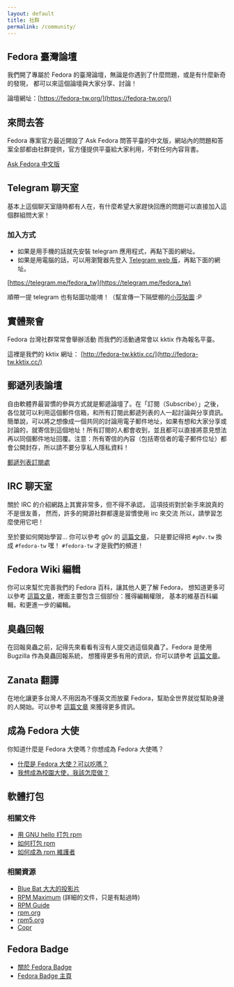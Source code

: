```yaml
---
layout: default
title: 社群
permalink: /community/
---
```


## Fedora 臺灣論壇
我們開了專屬於 Fedora 的臺灣論壇，無論是你遇到了什麼問題，或是有什麼新奇的發現，
都可以來這個論壇與大家分享、討論！

論壇網址：[https://fedora-tw.org/](https://fedora-tw.org/)

## 來問去答
Fedora 專案官方最近開設了 Ask Fedora 問答平臺的中文版，網站內的問題和答案全部都由社群提供，官方僅提供平臺給大家利用，不對任何內容背書。

[Ask Fedora 中文版](https://ask.fedoraproject.org/zh-tw/questions/)

## Telegram 聊天室
基本上這個聊天室隨時都有人在，有什麼希望大家趕快回應的問題可以直接加入這個群組問大家！

### 加入方式

- 如果是用手機的話就先安裝 telegram 應用程式，再點下面的網址。
- 如果是用電腦的話，可以用瀏覽器先登入 [Telegram web 版](https://web.telegram.org/)，再點下面的網址。

[https://telegram.me/fedora_tw](https://telegram.me/fedora_tw)

順帶一提 telegram 也有貼圖功能唷！（幫宣傳一下隔壁棚的[小莎貼圖](https://moztw.org/foxmosa/#foxmosa-stickers) :P

## 實體聚會

Fedora 台灣社群常常會舉辦活動
而我們的活動通常會以 kktix 作為報名平臺。

這裡是我們的 kktix 網址：
[http://fedora-tw.kktix.cc/](http://fedora-tw.kktix.cc/)

## 郵遞列表論壇
自由軟體界最習慣的參與方式就是郵遞論壇了。在「訂閱（Subscribe）」之後，各位就可以利用這個郵件信箱，和所有訂閱此郵遞列表的人一起討論與分享資訊。簡單說，可以將之想像成一個共同的討論用電子郵件地址，如果有想和大家分享或討論的，就寄信到這個地址！所有訂閱的人都會收到，並且都可以直接將意見想法再以同個郵件地址回覆。注意：所有寄信的內容（包括寄信者的電子郵件位址）都會公開封存，所以請不要分享私人隱私資料！

[郵遞列表訂閱處](https://lists.fedoraproject.org/admin/lists/taiwan-community.lists.fedoraproject.org/)

## IRC 聊天室

關於 IRC 的介紹網路上其實非常多，但不得不承認，
這項技術對於新手來說真的不是很友善，
然而，許多的開源社群都還是習慣使用 irc 來交流
所以，請學習怎麼使用它吧！

至於要如何開始學習… 你可以參考 g0v 的 [這篇文章](https://github.com/g0v/dev/wiki/如何使用-IRC)，
只是要記得把 `#g0v.tw` 換成 `#fedora-tw` 嘿！ `#fedora-tw` 才是我們的頻道！

## Fedora Wiki 編輯

你可以來幫忙完善我們的 Fedora 百科，讓其他人更了解 Fedora，
想知道更多可以參考 [這篇文章](https://fedoraproject.org/wiki/Help:Editing/zh-tw)，裡面主要包含三個部份：獲得編輯權限，
基本的維基百科編輯，和更進一步的編輯。


## 臭蟲回報
在回報臭蟲之前，記得先來看看有沒有人提交過這個臭蟲了。Fedora 是使用 Bugzilla 作為臭蟲回報系統，
想獲得更多有用的資訊，你可以請參考 [這篇文章](https://fedoraproject.org/wiki/L10N/zh-tw#.E8.87.AD.E8.9F.B2.E5.9B.9E.E5.A0.B1.E3.80.81.E6.B8.AC.E8.A9.A6.E3.80.81.E5.93.81.E8.B3.AA.E4.BF.9D.E8.AD.89.E7.AD.89)。

## Zanata 翻譯

在地化讓更多台灣人不用因為不懂英文而放棄 Fedora，幫助全世界就從幫助身邊的人開始。可以參考 [這篇文章](https://fedoraproject.org/wiki/L10N/Translate_on_Zanata) 來獲得更多資訊。

## 成為 Fedora 大使

你知道什麼是 Fedora 大使嗎？你想成為 Fedora 大使嗎？

- [什麼是 Fedora 大使？可以吃嗎？](https://fedoraproject.org/wiki/Ambassadors/zh-tw)
- [我想成為校園大使，我該怎麼做？](https://fedoraproject.org/wiki/Ambassadors_Join_start/zh-tw)

## 軟體打包

### 相關文件
- [用 GNU hello 打包 rpm](https://fedoraproject.org/wiki/How_to_create_a_GNU_Hello_RPM_package/zh-tw)
- [如何打包 rpm](https://fedoraproject.org/wiki/How_to_create_an_RPM_package/zh-tw)
- [如何成為 rpm 維護者](https://fedoraproject.org/wiki/Category:Package_Maintainers/zh-tw#.E6.B7.B1.E5.85.A5.E9.96.B1.E8.AE.80)

### 相關資源
- [Blue Bat 大大的投影片](http://www.slideshare.net/bluebat/rpm-packaging)
- [RPM Maximum](http://rpm5.org/docs/max-rpm.html) (詳細的文件，只是有點過時)
- [RPM Guide](http://rpm5.org/docs/rpm-guide.html)
- [rpm.org](https://rpm.org)
- [rpm5.org](https://rpm5.org)
- [Copr](https://copr.fedoraproject.org)

## Fedora Badge

- [關於 Fedora Badge](https://fedoraproject.org/wiki/Open_Badges)
- [Fedora Badge 主頁](https://badges.fedoraproject.org/)
